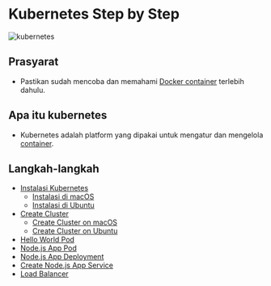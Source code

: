 # Kubernetes Step by Step

![kubernetes](https://d33wubrfki0l68.cloudfront.net/69e55f968a6f44613384615c6a78b881bfe28bd6/42cd3/_common-resources/images/flower.svg)

## Prasyarat
- Pastikan sudah mencoba dan memahami [Docker container](https://docs.docker.com/get-started/) terlebih dahulu.

## Apa itu kubernetes
- Kubernetes adalah platform yang dipakai untuk mengatur dan mengelola [container](https://docs.docker.com/glossary/#container).

## Langkah-langkah
- [Instalasi Kubernetes](000.md)
  - [Instalasi di macOS](000.md#instalasi-di-macos)
  - [Instalasi di Ubuntu](000.md#instalasi-di-ubuntu)
- [Create Cluster](001.md)
  - [Create Cluster on macOS](001.md#create-cluster-on-macos)
  - [Create Cluster on Ubuntu](001.md#create-cluster-on-ubuntu)
- [Hello World Pod](002.md)
- [Node.js App Pod](003.md)
- [Node.js App Deployment](004.md)
- [Create Node.js App Service](005.md)
- [Load Balancer](006.md)
